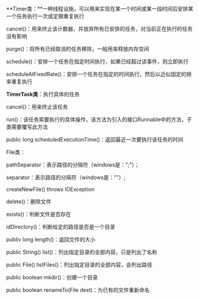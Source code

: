 **Timer类：**一种线程设施，可以用来实现在某一个时间或某一段时间后安排某一个任务执行一次或定期重复执行

cancel\(\)：用来终止该计数器，并放弃所有已安排的任务，对当前正在执行的任务没有影响

purge\(\)：将所有已经取消的任务移除，一般用来释放内存空间

schedule\(\)：安排一个任务在指定时间执行，如果已经超过该事件，则立即执行

scheduleAtFixedRate\(\)：安排一个任务在指定的时间执行，然后以近似固定的频率重复执行

**TimerTask类**：执行具体的任务

cancel\(\)：用来终止该任务

run\(\)：该任务索要执行的具体操作，该方法为引入的接口Runnable中的方法，子类需要覆写此方法

public long scheduledExecutionTime\(\)：返回最近一次要执行该任务的时间

File类：

pathSeparator：表示路径的分隔符（windows是：";"）；

separator：表示路径的分隔符（windows是："\"）;

createNewFile\(\) throws IOException

delete\(\)：删除文件

exists\(\)：判断文件是否存在

idDirectory\(\)：判断给定的路径是否是一个目录

publiv long length\(\)：返回文件的大小

public String\(\) list\(\)：列出指定目录的全部内容，只是列出了名称

public File\(\) listFiles\(\)：列出指定目录的全部内容，会列出路径

public boolean mkdir\(\)：创建一个目录

public boolean renameTo\(File dest\)：为已有的文件重新命名



